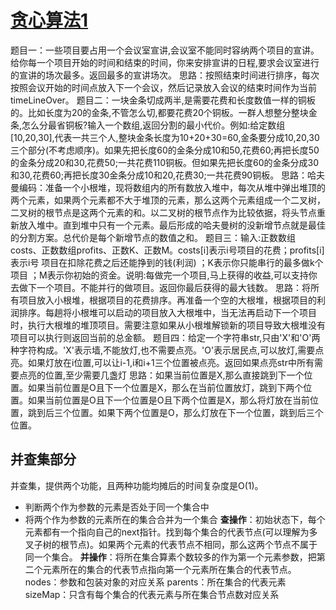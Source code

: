 # [贪心算法1](https://www.bilibili.com/video/BV1PFvYe1Ea9)

题目一：一些项目要占用一个会议室宣讲,会议室不能同时容纳两个项目的宣讲。给你每一个项目开始的时间和结束的时间，你来安排宣讲的日程,要求会议室进行的宣讲的场次最多。返回最多的宣讲场次。
思路：按照结束时间进行排序，每次按照会议开始的时间点放入下一个会议，然后记录放入会议的结束时间作为当前timeLineOver。
题目二：一块金条切成两半,是需要花费和长度数值一样的铜板的。比如长度为20的金条,不管怎么切,都要花费20个铜板。一群人想整分整块金条,怎么分最省铜板?输入一个数组,返回分割的最小代价。例如:给定数组\[10,20,30\],代表一共三个人,整块金条长度为10+20+30=60,金条要分成10,20,30三个部分(不考虑顺序)。如果先把长度60的金条分成10和50,花费60;再把长度50的金条分成20和30,花费50;一共花费110铜板。但如果先把长度60的金条分成30和30,花费60;再把长度30金条分成10和20,花费30;一共花费90铜板。
思路：哈夫曼编码：准备一个小根堆，现将数组内的所有数放入堆中，每次从堆中弹出堆顶的两个元素，如果两个元素都不大于堆顶的元素，那么这两个元素组成一个二叉树，二叉树的根节点是这两个元素的和。以二叉树的根节点作为比较依据，将头节点重新放入堆中。直到堆中只有一个元素。最后形成的哈夫曼树的没新增节点就是最佳的分割方案。总代价是每个新增节点的数值之和。
题目三：输入:正数数组costs、正数数组profits、正数K、正数M。costs\[i\]表示i号项目的花费；profits\[i\]表示i号 项目在扣除花费之后还能挣到的钱(利润)
；K表示你只能串行的最多做k个项目
；M表示你初始的资金。说明:每做完一个项目,马上获得的收益,可以支持你去做下一个项目。不能并行的做项目。返回你最后获得的最大钱数。
思路：将所有项目放入小根堆，根据项目的花费排序。再准备一个空的大根堆，根据项目的利润排序。每趟将小根堆可以启动的项目放入大根堆中，当无法再启动下一个项目时，执行大根堆的堆顶项目。需要注意如果从小根堆解锁新的项目导致大根堆没有项目可以执行则返回当前的总金额。
题目四：给定一个字符串str,只由'X'和'O'两种字符构成。'X'表示墙,不能放灯,也不需要点亮。'O'表示居民点,可以放灯,需要点亮。如果灯放在i位置,可以让i-1,i和i+1三个位置被点亮。返回如果点亮str中所有需要点亮的位置,至少需要几盏灯
思路：如果当前位置是X,那么直接跳到下一个位置。如果当前位置是O且下一个位置是X，那么在当前位置放灯，跳到下两个位置。如果当前位置是O且下一个位置是O且下两个位置是X，那么将灯放在当前位置，跳到后三个位置。如果下两个位置是O，那么灯放在下一个位置，跳到后三个位置。

## 并查集部分
并查集，提供两个功能，且两种功能均摊后的时间复杂度是O(1)。
* 判断两个作为参数的元素是否处于同一个集合中
* 将两个作为参数的元素所在的集合合并为一个集合
**查操作**：初始状态下，每个元素都有一个指向自己的next指针。找到每个集合的代表节点(可以理解为多叉子树的根节点)。如果两个元素的代表节点不相同，那么这两个节点不属于同一个集合。
**并操作**：将所在集合算素个数较多的作为第一个元素参数，把第二个元素所在的集合的代表节点指向第一个元素所在集合的代表节点。
nodes：参数和包装对象的对应关系
parents：所在集合的代表元素
sizeMap：只含有每个集合的代表元素与所在集合节点数对应关系